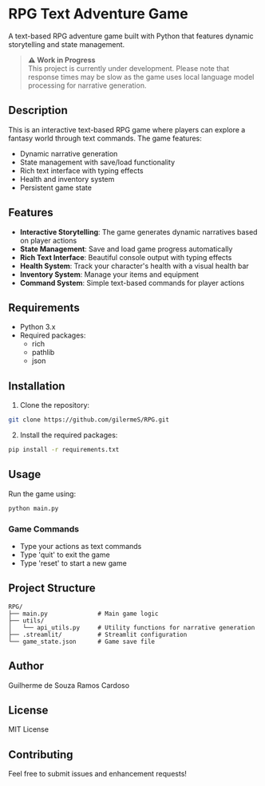 # RPG Text Adventure Game

A text-based RPG adventure game built with Python that features dynamic storytelling and state management.

> **⚠️ Work in Progress**  
> This project is currently under development. Please note that response times may be slow as the game uses local language model processing for narrative generation.

## Description

This is an interactive text-based RPG game where players can explore a fantasy world through text commands. The game features:

- Dynamic narrative generation
- State management with save/load functionality
- Rich text interface with typing effects
- Health and inventory system
- Persistent game state

## Features

- **Interactive Storytelling**: The game generates dynamic narratives based on player actions
- **State Management**: Save and load game progress automatically
- **Rich Text Interface**: Beautiful console output with typing effects
- **Health System**: Track your character's health with a visual health bar
- **Inventory System**: Manage your items and equipment
- **Command System**: Simple text-based commands for player actions

## Requirements

- Python 3.x
- Required packages:
  - rich
  - pathlib
  - json

## Installation

1. Clone the repository:
```bash
git clone https://github.com/gilermeS/RPG.git
```

2. Install the required packages:
```bash
pip install -r requirements.txt
```

## Usage

Run the game using:
```bash
python main.py
```

### Game Commands

- Type your actions as text commands
- Type 'quit' to exit the game
- Type 'reset' to start a new game

## Project Structure

```
RPG/
├── main.py              # Main game logic
├── utils/
│   └── api_utils.py     # Utility functions for narrative generation
├── .streamlit/          # Streamlit configuration
└── game_state.json      # Game save file
```

## Author

Guilherme de Souza Ramos Cardoso

## License

MIT License

## Contributing

Feel free to submit issues and enhancement requests! 